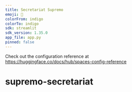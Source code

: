 ```yaml
---
title: Secretariat Supremo
emoji: 🐠
colorFrom: indigo
colorTo: indigo
sdk: streamlit
sdk_version: 1.35.0
app_file: app.py
pinned: false
---
```


Check out the configuration reference at https://huggingface.co/docs/hub/spaces-config-reference
# supremo-secretariat
